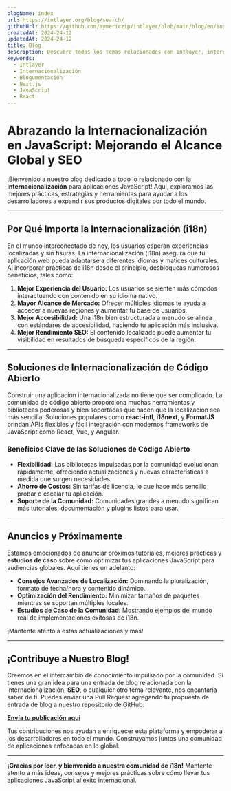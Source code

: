 ```yaml
---
blogName: index
url: https://intlayer.org/blog/search/
githubUrl: https://github.com/aymericzip/intlayer/blob/main/blog/en/index.md
createdAt: 2024-24-12
updatedAt: 2024-24-12
title: Blog
description: Descubre todos los temas relacionados con Intlayer, internacionalización y otros
keywords:
  - Intlayer
  - Internacionalización
  - Blogumentación
  - Next.js
  - JavaScript
  - React
---
```


# Abrazando la Internacionalización en JavaScript: Mejorando el Alcance Global y SEO

¡Bienvenido a nuestro blog dedicado a todo lo relacionado con la **internacionalización** para aplicaciones JavaScript! Aquí, exploramos las mejores prácticas, estrategias y herramientas para ayudar a los desarrolladores a expandir sus productos digitales por todo el mundo.

---

## Por Qué Importa la Internacionalización (i18n)

En el mundo interconectado de hoy, los usuarios esperan experiencias localizadas y sin fisuras. La internacionalización (i18n) asegura que tu aplicación web pueda adaptarse a diferentes idiomas y matices culturales. Al incorporar prácticas de i18n desde el principio, desbloqueas numerosos beneficios, tales como:

1. **Mejor Experiencia del Usuario:** Los usuarios se sienten más cómodos interactuando con contenido en su idioma nativo.
2. **Mayor Alcance de Mercado:** Ofrecer múltiples idiomas te ayuda a acceder a nuevas regiones y aumentar tu base de usuarios.
3. **Mejor Accesibilidad:** Una i18n bien estructurada a menudo se alinea con estándares de accesibilidad, haciendo tu aplicación más inclusiva.
4. **Mejor Rendimiento SEO:** El contenido localizado puede aumentar tu visibilidad en resultados de búsqueda específicos de la región.

---

## Soluciones de Internacionalización de Código Abierto

Construir una aplicación internacionalizada no tiene que ser complicado. La comunidad de código abierto proporciona muchas herramientas y bibliotecas poderosas y bien soportadas que hacen que la localización sea más sencilla. Soluciones populares como **react-intl**, **i18next**, y **FormatJS** brindan APIs flexibles y fácil integración con modernos frameworks de JavaScript como React, Vue, y Angular.

### Beneficios Clave de las Soluciones de Código Abierto

- **Flexibilidad:** Las bibliotecas impulsadas por la comunidad evolucionan rápidamente, ofreciendo actualizaciones y nuevas características a medida que surgen necesidades.
- **Ahorro de Costos:** Sin tarifas de licencia, lo que hace más sencillo probar o escalar tu aplicación.
- **Soporte de la Comunidad:** Comunidades grandes a menudo significan más tutoriales, documentación y plugins listos para usar.

---

## Anuncios y Próximamente

Estamos emocionados de anunciar próximos tutoriales, mejores prácticas y **estudios de caso** sobre cómo optimizar tus aplicaciones JavaScript para audiencias globales. Aquí tienes un adelanto:

- **Consejos Avanzados de Localización:** Dominando la pluralización, formato de fecha/hora y contenido dinámico.
- **Optimización del Rendimiento:** Minimizar tamaños de paquetes mientras se soportan múltiples locales.
- **Estudios de Caso de la Comunidad:** Mostrando ejemplos del mundo real de implementaciones exitosas de i18n.

¡Mantente atento a estas actualizaciones y más!

---

## ¡Contribuye a Nuestro Blog!

Creemos en el intercambio de conocimiento impulsado por la comunidad. Si tienes una gran idea para una entrada de blog relacionada con la internacionalización, **SEO**, o cualquier otro tema relevante, nos encantaría saber de ti. Puedes enviar una Pull Request agregando tu propuesta de entrada de blog a nuestro repositorio de GitHub:

[**Envía tu publicación aquí**](https://github.com/aymericzip/intlayer/blob/main/blog)

Tus contribuciones nos ayudan a enriquecer esta plataforma y empoderar a los desarrolladores en todo el mundo. Construyamos juntos una comunidad de aplicaciones enfocadas en lo global.

---

**¡Gracias por leer, y bienvenido a nuestra comunidad de i18n!** Mantente atento a más ideas, consejos y mejores prácticas sobre cómo llevar tus aplicaciones JavaScript al éxito internacional.
